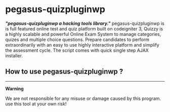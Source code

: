 # pegasus-quizpluginwp

***"pegasus-quizpluginwp a hacking tools library."***
pegasus-quizpluginwp is is full featured online test and quiz platform built on codeigniter 3, Quizzy is a highly scalable and powerful Online Exam System to manage categories, quizes and 
multiple choice questions.
Prepare candidates to perform extraordinarily with an easy to use highly interactive platform and simplify the assessment cycle. 
The script comes with quick single step AJAX installer.


## How to use pegasus-quizpluginwp ?

------------------------------------------------------------------------

**Warning**

We are not responsible for any misuse or damage caused by this program. use this tool at your own risk!


